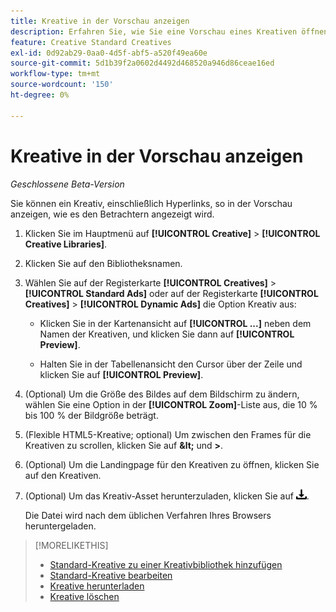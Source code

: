 ```yaml
---
title: Kreative in der Vorschau anzeigen
description: Erfahren Sie, wie Sie eine Vorschau eines Kreativen öffnen.
feature: Creative Standard Creatives
exl-id: 0d92ab29-0aa0-4d5f-abf5-a520f49ea60e
source-git-commit: 5d1b39f2a0602d4492d468520a946d86ceae16ed
workflow-type: tm+mt
source-wordcount: '150'
ht-degree: 0%

---
```


# Kreative in der Vorschau anzeigen

*Geschlossene Beta-Version*

Sie können ein Kreativ, einschließlich Hyperlinks, so in der Vorschau anzeigen, wie es den Betrachtern angezeigt wird.

1. Klicken Sie im Hauptmenü auf **[!UICONTROL Creative]** > **[!UICONTROL Creative Libraries]**.

1. Klicken Sie auf den Bibliotheksnamen.

1. Wählen Sie auf der Registerkarte **[!UICONTROL Creatives]** > **[!UICONTROL Standard Ads]** oder auf der Registerkarte **[!UICONTROL Creatives]** > **[!UICONTROL Dynamic Ads]** die Option Kreativ aus:

   * Klicken Sie in der Kartenansicht auf **[!UICONTROL ...]** neben dem Namen der Kreativen, und klicken Sie dann auf **[!UICONTROL Preview]**.

   * Halten Sie in der Tabellenansicht den Cursor über der Zeile und klicken Sie auf **[!UICONTROL Preview]**.

1. (Optional) Um die Größe des Bildes auf dem Bildschirm zu ändern, wählen Sie eine Option in der **[!UICONTROL Zoom]**-Liste aus, die 10 % bis 100 % der Bildgröße beträgt.

1. (Flexible HTML5-Kreative; optional) Um zwischen den Frames für die Kreativen zu scrollen, klicken Sie auf **\&lt;** und **\>**.

1. (Optional) Um die Landingpage für den Kreativen zu öffnen, klicken Sie auf den Kreativen.

   <!-- Verify:  Will the creative click be tracked like a regular ad click but not linked to a publisher and placement? Explain effect/consequences. -->

1. (Optional) Um das Kreativ-Asset herunterzuladen, klicken Sie auf ![Download](/help/creative/assets/download.png "Download").

   Die Datei wird nach dem üblichen Verfahren Ihres Browsers heruntergeladen.

>[!MORELIKETHIS]
>
>* [Standard-Kreative zu einer Kreativbibliothek hinzufügen](/help/creative/creative-libraries/creative-add-standard.md)
>* [Standard-Kreative bearbeiten](/help/creative/creative-libraries/creative-edit-standard.md)
>* [Kreative herunterladen](/help/creative/creative-libraries/creative-download.md)
>* [Kreative löschen](/help/creative/creative-libraries/creative-delete.md)
